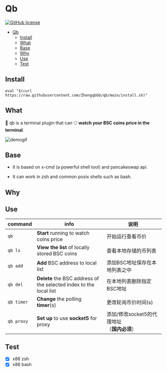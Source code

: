 # Qb
[![GitHub license](https://img.shields.io/badge/license-MIT-blue.svg)](https://github.com/zhengqbbb/qb/blob/main/LICENSE)
<!-- TOC -->

- [Qb](#qb)
    - [Install](#install)
    - [What](#what)
    - [Base](#base)
    - [Why](#why)
    - [Use](#use)
    - [Test](#test)

<!-- /TOC -->

## Install
```shell
eval "$(curl https://raw.githubusercontent.com/Zhengqbbb/qb/main/install.sh)"
```

## What
🚀 qb is a terminal plugin that can 🌕 **watch your BSC coins price in the terminal**.

<img alt="demogif" src="https://tva1.sinaimg.cn/large/6ccee0e1gy1gwxfgv4jr1g21nm0oo46t.gif">

## Base
- It is based on x-cmd (a powerful shell tool) and pancakeswap api.

- It can work in zsh and common posix shells such as bash.

## Why


## Use
| command | info | 说明 |
|---------|------|------|
| `qb` | **Start** running to watch coins price  | 开始运行查看币价 |
| `qb ls` | **View the list** of locally stored BSC coins  | 查看本地存储的币列表 |
| `qb add` | **Add** BSC address to local list  | 添加BSC地址保存在本地列表之中 |
| `qb del` | **Delete** the BSC address of </br>the selected index to the local list  | 在本地列表删除指定BSC地址 |
| `qb timer` | **Change** the polling **timer**(s)  | 更改轮询币价时间(s) |
| `qb proxy` | **Set up** to use **socket5** for proxy  | 添加/修改socket5的代理地址</br>（**国内必须**） |

## Test

- [x] x86 zsh
- [x] x86 bash
